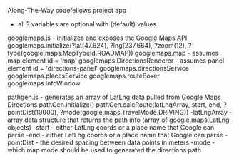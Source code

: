 Along-The-Way codefellows project app

- all ? variables are optional with (default) values

googlemaps.js - initializes and exposes the Google Maps API
  googlemaps.initialize(?lat(47.624), ?lng(237.664), ?zoom(12), ?type(google.maps.MapTypeId.ROADMAP))
  googlemaps.map - assumes map element id = 'map'
  googlemaps.DirectionsRenderer - assumes panel element id = 'directions-panel'
  googlemaps.directionsService
  googlemaps.placesService
  googlemaps.routeBoxer
  googlemaps.infoWindow

pathgen.js - generates an array of LatLng data pulled from Google Maps Directions
  pathGen.initialize()
  pathGen.calcRoute(latLngArray, start, end, ?pointDist(10000), ?mode(google.maps.TravelMode.DRIVING))
    -latLngArray - array data structure that returns the path info (array of google.maps.LatLng objects)
    -start - either LatLng coords or a place name that Google can parse
    -end - either LatLng coords or a place name that Google can parse
    -pointDist - the desired spacing between data points in meters
    -mode - which map mode should be used to generated the directions path